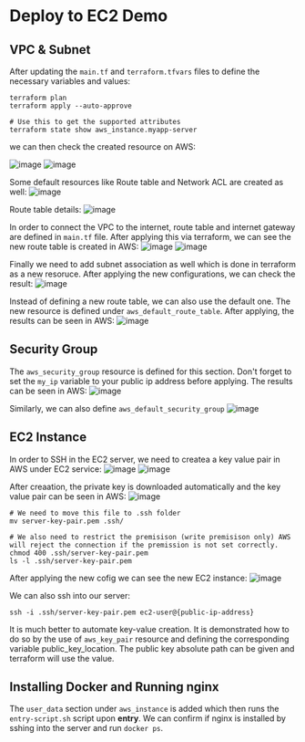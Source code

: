 # Deploy to EC2 Demo

## VPC & Subnet

After updating the `main.tf` and `terraform.tfvars` files to define the necessary variables and values:

    terraform plan
    terraform apply --auto-approve
    
    # Use this to get the supported attributes
    terraform state show aws_instance.myapp-server

we can then check the created resource on AWS:

![image](https://github.com/ArshaShiri/DevOpsBootcampTerraformDeployToEC2/assets/18715119/8d201c3b-8f20-4f0b-a309-052f7b9e1a0c)
![image](https://github.com/ArshaShiri/DevOpsBootcampTerraformDeployToEC2/assets/18715119/e68cd7fa-2009-4088-8e76-887f7bf88af6)

Some default resources like Route table and Network ACL are created as well:
![image](https://github.com/ArshaShiri/DevOpsBootcampTerraformDeployToEC2/assets/18715119/c5a21bf3-579a-4b04-bca4-85daae4fc10d)

Route table details:
![image](https://github.com/ArshaShiri/DevOpsBootcampTerraformDeployToEC2/assets/18715119/e4cc1754-c502-4f83-9af3-3570c2128a65)

In order to connect the VPC to the internet, route table and internet gateway are defined in `main.tf` file. After applying this via terraform, we can see the new route table is created in AWS:
![image](https://github.com/ArshaShiri/DevOpsBootcampTerraformDeployToEC2/assets/18715119/25624a46-efc8-4cfa-88a7-137403ff1641)
![image](https://github.com/ArshaShiri/DevOpsBootcampTerraformDeployToEC2/assets/18715119/2de5df3f-2df7-4d9e-8586-bad43308c4c7)

Finally we need to add subnet association as well which is done in terraform as a new resoruce. After applying the new configurations, we can check the result:
![image](https://github.com/ArshaShiri/DevOpsBootcampTerraformDeployToEC2/assets/18715119/8e77d0c2-6778-4528-9faa-8dddd9eda619)


Instead of defining a new route table, we can also use the default one. The new resource is defined under `aws_default_route_table`. After applying, the results can be seen in AWS:
![image](https://github.com/ArshaShiri/DevOpsBootcampTerraformDeployToEC2/assets/18715119/76dc499e-f419-4301-8304-4a2ce3fb3b2f)

## Security Group

The `aws_security_group` resource is defined for this section. Don't forget to set the `my_ip` variable to your public ip address before applying. The results can be seen in AWS:
![image](https://github.com/ArshaShiri/DevOpsBootcampTerraformDeployToEC2/assets/18715119/6940d71c-f7cc-4b1b-b107-80c93ca494c0)

Similarly, we can also define `aws_default_security_group`
![image](https://github.com/ArshaShiri/DevOpsBootcampTerraformDeployToEC2/assets/18715119/e9bf0817-4cfc-494e-b736-7f231cbf1273)

## EC2 Instance

In order to SSH in the EC2 server, we need to createa a key value pair in AWS under EC2 service:
![image](https://github.com/ArshaShiri/DevOpsBootcampTerraformDeployToEC2/assets/18715119/c78bc474-b44a-4435-bf57-22c2f5292e5c)
![image](https://github.com/ArshaShiri/DevOpsBootcampTerraformDeployToEC2/assets/18715119/e802270a-66f6-45e8-888b-5406a60aff1b)

After creaation, the private key is downloaded automatically and the key value pair can be seen in AWS:
![image](https://github.com/ArshaShiri/DevOpsBootcampTerraformDeployToEC2/assets/18715119/0a32e41f-f45d-41a2-96e3-5ccd1cceca62)

    # We need to move this file to .ssh folder
    mv server-key-pair.pem .ssh/
    
    # We also need to restrict the premisison (write premisison only) AWS will reject the connection if the premission is not set correctly.
    chmod 400 .ssh/server-key-pair.pem
    ls -l .ssh/server-key-pair.pem
    
After applying the new cofig we can see the new EC2 instance:
![image](https://github.com/ArshaShiri/DevOpsBootcampTerraformDeployToEC2/assets/18715119/57eb76f5-e7da-4cb1-b3b7-09a76dfccc49)

We can also ssh into our server:

    ssh -i .ssh/server-key-pair.pem ec2-user@{public-ip-address}

It is much better to automate key-value creation. It is demonstrated how to do so by the use of `aws_key_pair` resource and defining the corresponding variable public_key_location. The public key absolute path can be given and terraform will use the value.

## Installing Docker and Running nginx

The `user_data` section under `aws_instance` is added which then runs the `entry-script.sh` script upon **entry**. We can confirm if nginx is installed by sshing into the server and run `docker ps`.